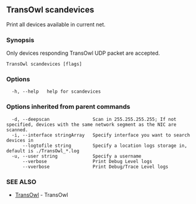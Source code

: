 ## TransOwl scandevices

Print all devices available in current net.

### Synopsis

Only devices responding TransOwl UDP packet are accepted.

```
TransOwl scandevices [flags]
```

### Options

```
  -h, --help   help for scandevices
```

### Options inherited from parent commands

```
  -d, --deepscan                Scan in 255.255.255.255; If not specified, devices with the same network segment as the NIC are scanned.
  -i, --interface stringArray   Specify interface you want to search devices in
      --logtofile string        Specify a location logs storage in, default is ./TransOwl_*.log
  -u, --user string             Specify a username
      --verbose                 Print Debug Level logs
      --vverbose                Print Debug/Trace Level logs
```

### SEE ALSO

* [TransOwl](TransOwl.md)	 - TransOwl

